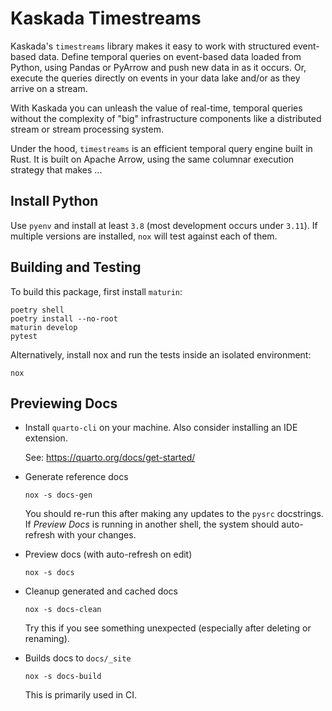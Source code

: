 # Kaskada Timestreams

<!-- start elevator-pitch -->
Kaskada's `timestreams` library makes it easy to work with structured event-based data.
Define temporal queries on event-based data loaded from Python, using Pandas or PyArrow and push new data in as it occurs.
Or, execute the queries directly on events in your data lake and/or as they arrive on a stream.

With Kaskada you can unleash the value of real-time, temporal queries without the complexity of "big" infrastructure components like a distributed stream or stream processing system.

Under the hood, `timestreams` is an efficient temporal query engine built in Rust.
It is built on Apache Arrow, using the same columnar execution strategy that makes ...

<!-- end elevator-pitch -->

## Install Python

Use `pyenv` and install at least `3.8` (most development occurs under `3.11`).
If multiple versions are installed, `nox` will test against each of them.

## Building and Testing

To build this package, first install `maturin`:

```shell
poetry shell
poetry install --no-root
maturin develop
pytest
```

Alternatively, install nox and run the tests inside an isolated environment:

```shell
nox
```


## Previewing Docs

* Install `quarto-cli` on your machine. Also consider installing an IDE extension.

  See: https://quarto.org/docs/get-started/

* Generate reference docs

  ```shell
  nox -s docs-gen
  ```

  You should re-run this after making any updates to the `pysrc` docstrings.
  If _Preview Docs_ is running in another shell, the system should auto-refresh with your changes.

* Preview docs (with auto-refresh on edit)

  ```shell
  nox -s docs
  ```

* Cleanup generated and cached docs

  ```shell
  nox -s docs-clean
  ```

  Try this if you see something unexpected (especially after deleting or renaming).

* Builds docs to `docs/_site`

  ```shell
  nox -s docs-build
  ```

  This is primarily used in CI.

